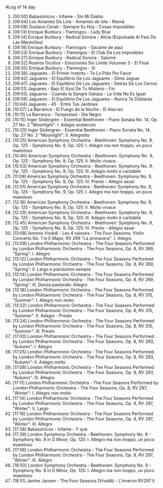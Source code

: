 #Log of 14 day

1. [00:00] Babasónicos - Infame - Sin Mi Diablo
1. [09:04] Los Amantes De Lola - Amantes de lola - Mamá
1. [09:08] Gustavo Cerati - Siempre Es Hoy - Cosas Imposibles
1. [09:13] Enrique Bunbury - Flamingos - Lady Blue
1. [09:14] Enrique Bunbury - Radical Sonora - Alicia (Expulsada Al País De Las Maravillas)
1. [09:18] Enrique Bunbury - Flamingos - Sácame de aquí
1. [09:23] Enrique Bunbury - Flamingos - El Club De Los Imposibles
1. [09:27] Enrique Bunbury - Radical Sonora - Salomé
1. [09:32] Rostros Ocultos - Emociones Sin Límite Volumen 3 - El Final
1. [09:35] Enrique Bunbury - Flamingos - Sí
1. [09:38] Jaguares - El Primer Instinto - Te Lo Pido Por Favor
1. [09:42] Jaguares - El Equilibrio De Los Jaguares - Dime Jaguar
1. [09:47] Jaguares - El Equilibrio De Los Jaguares - Detras De Los Cerros
1. [09:51] Jaguares - Bajo El Azul De Tu Misterio - Fin
1. [09:55] Jaguares - Cuando la Sangre Galopa - La Vida No Es Igual
1. [09:59] Jaguares - El Equilibrio De Los Jaguares - Nunca Te Doblarás
1. [10:04] Jaguares - 45 - Entre Tus Jardines
1. [10:07] La Barranca - El Fuego de la Noche - El Alacran
1. [10:11] La Barranca - Tempestad - Día Negro
1. [10:15] Inger Södergren - Essential Beethoven - Piano Sonata No. 14, Op. 27 No. 2 "Moonlight": I. Adagio sostenuto
1. [10:20] Inger Södergren - Essential Beethoven - Piano Sonata No. 14, Op. 27 No. 2 "Moonlight": II. Allegretto
1. [10:25] American Symphony Orchestra - Beethoven: Symphony No. 9, Op. 125 - Symphony No. 9, Op. 125: I. Allegro ma non troppo, un poco maestoso
1. [10:40] American Symphony Orchestra - Beethoven: Symphony No. 9, Op. 125 - Symphony No. 9, Op. 125: II. Molto vivace
1. [10:53] American Symphony Orchestra - Beethoven: Symphony No. 9, Op. 125 - Symphony No. 9, Op. 125: III. Adagio molto e cantabile
1. [11:09] American Symphony Orchestra - Beethoven: Symphony No. 9, Op. 125 - Symphony No. 9, Op. 125: IV. Presto - Allegro assai
1. [12:01] American Symphony Orchestra - Beethoven: Symphony No. 9, Op. 125 - Symphony No. 9, Op. 125: I. Allegro ma non troppo, un poco maestoso
1. [12:16] American Symphony Orchestra - Beethoven: Symphony No. 9, Op. 125 - Symphony No. 9, Op. 125: II. Molto vivace
1. [12:29] American Symphony Orchestra - Beethoven: Symphony No. 9, Op. 125 - Symphony No. 9, Op. 125: III. Adagio molto e cantabile
1. [12:45] American Symphony Orchestra - Beethoven: Symphony No. 9, Op. 125 - Symphony No. 9, Op. 125: IV. Presto - Allegro assai
1. [13:08] Antonio Vivaldi - Les 4 saisons - The Four Seasons, Violin Concerto No. 1 in E Major, RV 269 "La primavera": I. Allegro
1. [13:09] London Philharmonic Orchestra - The Four Seasons Performed by London Philharmonic Orchestra - The Four Seasons, Op. 8, RV 269, "Spring": I. Allegro
1. [13:12] London Philharmonic Orchestra - The Four Seasons Performed by London Philharmonic Orchestra - The Four Seasons, Op. 8, RV 269, "Spring": II. Largo e pianissimo sempre
1. [13:14] London Philharmonic Orchestra - The Four Seasons Performed by London Philharmonic Orchestra - The Four Seasons, Op. 8, RV 269, "Spring": III. Danza pastorale: Allegro
1. [13:18] London Philharmonic Orchestra - The Four Seasons Performed by London Philharmonic Orchestra - The Four Seasons, Op. 8, RV 315, "Summer": I. Allegro non moto
1. [13:22] London Philharmonic Orchestra - The Four Seasons Performed by London Philharmonic Orchestra - The Four Seasons, Op. 8, RV 315, "Summer": II. Adagio - Presto
1. [13:24] London Philharmonic Orchestra - The Four Seasons Performed by London Philharmonic Orchestra - The Four Seasons, Op. 8, RV 315, "Summer": III. Presto
1. [17:00] London Philharmonic Orchestra - The Four Seasons Performed by London Philharmonic Orchestra - The Four Seasons, Op. 8, RV 293, "Autumn": I. Allegro
1. [17:05] London Philharmonic Orchestra - The Four Seasons Performed by London Philharmonic Orchestra - The Four Seasons, Op. 8, RV 293, "Autumn": II. Adagio molto
1. [17:08] London Philharmonic Orchestra - The Four Seasons Performed by London Philharmonic Orchestra - The Four Seasons, Op. 8, RV 293, "Autumn": III. Allegro
1. [17:11] London Philharmonic Orchestra - The Four Seasons Performed by London Philharmonic Orchestra - The Four Seasons, Op. 8, RV 297, "Winter": I. Allegro non molto
1. [17:14] London Philharmonic Orchestra - The Four Seasons Performed by London Philharmonic Orchestra - The Four Seasons, Op. 8, RV 297, "Winter": II. Largo
1. [17:16] London Philharmonic Orchestra - The Four Seasons Performed by London Philharmonic Orchestra - The Four Seasons, Op. 8, RV 297, "Winter": III. Allegro
1. [17:38] Babasónicos - Infame - Y qué
1. [17:39] London Symphony Orchestra - Beethoven: Symphony No. 9 - Symphony No. 9 in D Minor, Op. 125: I. Allegro ma non troppo, un poco maestoso
1. [17:56] London Philharmonic Orchestra - The Four Seasons Performed by London Philharmonic Orchestra - The Four Seasons, Op. 8, RV 297, "Winter": III. Allegro
1. [18:50] London Symphony Orchestra - Beethoven: Symphony No. 9 - Symphony No. 9 in D Minor, Op. 125: I. Allegro ma non troppo, un poco maestoso
1. [18:51] Janine Jansen - The Four Seasons (Vivaldi) - L'inverno RV297 II
